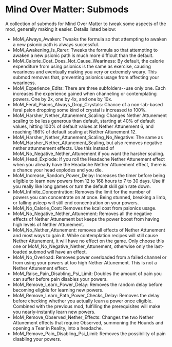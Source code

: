 # Mind Over Matter: Submods

A collection of submods for Mind Over Matter to tweak some aspects of the mod, generally making it easier. Details listed below:

- MoM_Always_Awaken: Tweaks the formula so that attempting to awaken a new psionic path is always successful. 
- MoM_Awakening_Is_Rarer: Tweaks the formula so that attempting to awaken a new psionic path is much more difficult than the default.
- MoM_Calorie_Cost_Does_Not_Cause_Weariness: By default, the calorie expenditure from using psionics is the same as exercise, causing weariness and eventually making you very or extremely weary. This submod removes that, preventing psionics usage from affecting your weariness.
- MoM_Experience_Edits: There are three subfolders--use only one. Each increases the experience gained when channeling or contemplating powers. One by 2x, one by 4x, and one by 10x. 
- MoM_Feral_Psions_Always_Drop_Crystals: Chance of a non-lab-based feral psion dropping some kind of crystal is increased to 100%.
- MoM_Harsher_Nether_Attunement_Scaling: Changes Nether Attunement scaling to be less generous than default, starting at 40% of default values, hitting 100% of default values at Nether Attunement 6, and reaching 166% of default scaling at Nether Attunement 12.
- MoM_Harsher_Nether_Attunement_Scaling_No_Negative: The same as MoM_Harsher_Nether_Attunement_Scaling, but also removes negative nether attunmement effects. Use this instead of MoM_No_Negative_Nether_Attunement if you want the harsher scaling.
- MoM_Head_Explode: If you roll the Headache Nether Attunement effect when you already have the Headache Nether Attunement effect, there is a chance your head explodes and you die. 
- MoM_Increase_Random_Power_Delay: Increases the timer before being eligible to learn new powers from 12 to 168 hours to 7 to 30 days. Use if you really like long games or turn the default skill gain rate down. 
- MoM_Infinite_Concentration: Removes the limit for the number of powers you can concentrate on at once. Being stunned, breaking a limb, or falling asleep will still end concentration on your powers. 
- MoM_No_Calorie_Cost: Removes the kcal cost from psionics usage. 
- MoM_No_Negative_Nether_Attunement: Removes all the negative effects of Nether Attunement but keeps the power boost from having high levels of Nether Attunement.
- MoM_No_Nether_Attunement: removes all effects of Nether Attunement and most ways to gain it. While contemplation recipes will still cause Nether Attunement, it will have no effect on the game. Only choose this one or MoM_No_Negative_Nether_Attunement, otherwise only the last-loaded submod will have an effect.
- MoM_No_Overload: Removes power overloaded from a failed channel or from using your powers at too high Nether Attunement. This is not a Nether Attunement effect.
- MoM_Raise_Pain_Disabling_Psi_Limit: Doubles the amount of pain you can suffer before pain disables your powers.
- MoM_Remove_Learn_Power_Delay: Removes the random delay before becoming eligble for learning new powers.
- MoM_Remove_Learn_Path_Power_Checks_Delay: Removes the delay before checking whether you actually learn a power once eligible.  Combined with the previous mod, fulfilling the prerequisites will make you nearly-instantly learn new powers.
- MoM_Remove_Observed_Nether_Effects: Changes the two Nether Attunement effects that require Observed, summoning the Hounds and opening a Tear in Reality, into a headache.
- MoM_Remove_Pain_Disabling_Psi_Limit: Removes the possibility of pain disabling your powers.
